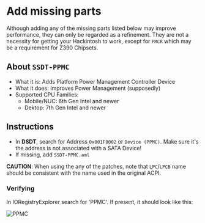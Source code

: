 # Add missing parts
Although adding any of the missing parts listed below may improve performance, they can only be regarded as a refinement. They are not a necessity for getting your Hackintosh to work, except for `PMCR` which may be a requirement for Z390 Chipsets.

## About `SSDT-PPMC`

- What it is: Adds Platform Power Management Controller Device
- What it does: Improves Power Management (supposedly)
- Supported CPU Families: 
  - Mobile/NUC: 6th Gen Intel and newer
  - Dektop: 7th Gen Intel and newer 

## Instructions

- In **DSDT**, search for Address `0x001F0002` or `Device (PPMC)`. Make sure it's the address is not associated with a SATA Device!
- If missing, add `SSDT-PPMC.aml`

**CAUTION**: When using the any of the patches, note that `LPC`/`LPCB` name should be consistent with the name used in the original ACPI.

### Verifying
In IORegistryExplorer search for 'PPMC'. If present, it should look like this:

![PPMC](https://user-images.githubusercontent.com/76865553/140606933-94dbfeda-386e-4885-b2a6-ea214b9f4f07.png)
